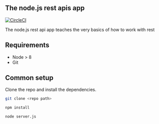 ## The node.js rest apis app

[![CircleCI](https://img.shields.io/circleci/project/github/contentful/the-example-app.nodejs.svg)](https://circleci.com/gh/contentful/the-example-app.nodejs)

The node.js rest api app teaches the very basics of how to work with rest

## Requirements

* Node > 8
* Git

## Common setup

Clone the repo and install the dependencies.

```bash
git clone <repo path>
```

```bash
npm install
```

```bash
node server.js
```

